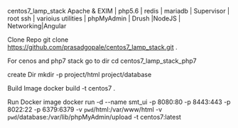 centos7_lamp_stack
Apache &amp; EXIM | php5.6 | redis | mariadb | Supervisor | root ssh | varioius utilities | phpMyAdmin | Drush |NodeJS | Networking|Angular


Clone Repo
git clone https://github.com/prasadgopale/centos7_lamp_stack.git .

For cenos and php7 stack go to dir
cd centos7_lamp_stack_php7

create Dir
mkdir -p project/html project/database

Build Image
docker build  -t centos7 .

Run Docker image
docker run -d --name smt_ui -p 8080:80 -p 8443:443 -p 8022:22 -p 6379:6379 -v `pwd`/html:/var/www/html -v `pwd`/database:/var/lib/phpMyAdmin/upload -t centos7:latest


